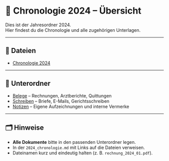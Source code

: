 # 📑 Chronologie 2024 – Übersicht

Dies ist der Jahresordner 2024.  
Hier findest du die Chronologie und alle zugehörigen Unterlagen.

---

## 📌 Dateien

- [Chronologie 2024](2024_chronologie.md)

---

## 📂 Unterordner

- [Belege](belege/) – Rechnungen, Arztberichte, Quittungen  
- [Schreiben](schreiben/) – Briefe, E-Mails, Gerichtsschreiben  
- [Notizen](notizen/) – Eigene Aufzeichnungen und interne Vermerke  

---

## 🗂️ Hinweise

- **Alle Dokumente** bitte in den passenden Unterordner legen.  
- In der `2024_chronologie.md` mit Links auf die Dateien verweisen.  
- Dateinamen kurz und eindeutig halten (z. B. `rechnung_2024_01.pdf`).  
